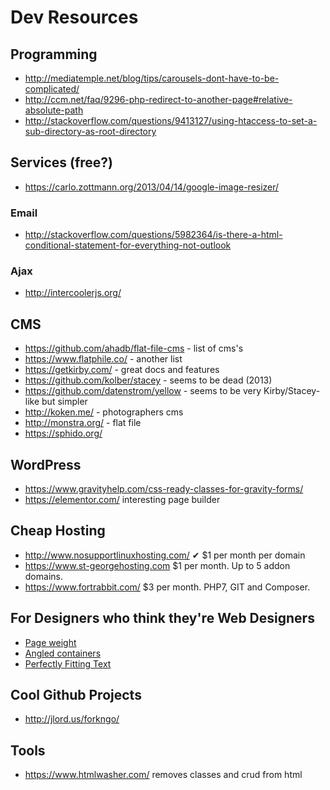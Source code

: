 # Dev Resources

## Programming

- http://mediatemple.net/blog/tips/carousels-dont-have-to-be-complicated/
- http://ccm.net/faq/9296-php-redirect-to-another-page#relative-absolute-path
- http://stackoverflow.com/questions/9413127/using-htaccess-to-set-a-sub-directory-as-root-directory

## Services (free?)

- https://carlo.zottmann.org/2013/04/14/google-image-resizer/

### Email

- http://stackoverflow.com/questions/5982364/is-there-a-html-conditional-statement-for-everything-not-outlook

### Ajax

- http://intercoolerjs.org/

## CMS

- https://github.com/ahadb/flat-file-cms - list of cms's
- https://www.flatphile.co/ - another list
- https://getkirby.com/ - great docs and features
- https://github.com/kolber/stacey - seems to be dead (2013)
- https://github.com/datenstrom/yellow - seems to be very Kirby/Stacey-like but simpler
- http://koken.me/ - photographers cms
- http://monstra.org/ - flat file
- https://sphido.org/

## WordPress

- https://www.gravityhelp.com/css-ready-classes-for-gravity-forms/
- https://elementor.com/ interesting page builder

## Cheap Hosting

- http://www.nosupportlinuxhosting.com/ ✔ $1 per month per domain
- https://www.st-georgehosting.com $1 per month. Up to 5 addon domains.
- https://www.fortrabbit.com/ $3 per month. PHP7, GIT and Composer.

## For Designers who think they're Web Designers

- [Page weight](https://mobiforge.com/research-analysis/the-web-is-doom)
- [Angled containers](https://kilianvalkhof.com/2017/design/sloped-edges-with-consistent-angle-in-css/)
- [Perfectly Fitting Text](https://medium.com/dropbox-design/design-for-internationalization-24c12ea6b38f#.oiox19dxw)

## Cool Github Projects

- http://jlord.us/forkngo/

## Tools

- https://www.htmlwasher.com/ removes classes and crud from html

